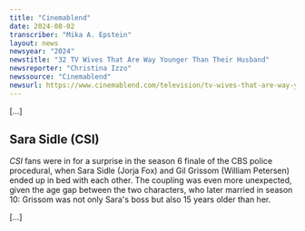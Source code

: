 ```yaml
---
title: "Cinemablend"
date: 2024-08-02
transcriber: "Mika A. Epstein"
layout: news
newsyear: "2024"
newstitle: "32 TV Wives That Are Way Younger Than Their Husband"
newsreporter: "Christina Izzo"
newssource: "Cinemablend"
newsurl: https://www.cinemablend.com/television/tv-wives-that-are-way-younger-than-their-husband
---
```


[...]

## Sara Sidle (CSI)

_CSI_ fans were in for a surprise in the season 6 finale of the CBS police procedural, when Sara Sidle (Jorja Fox) and Gil Grissom (William Petersen) ended up in bed with each other. The coupling was even more unexpected, given the age gap between the two characters, who later married in season 10: Grissom was not only Sara's boss but also 15 years older than her.

[...]
